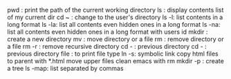pwd : print the path of the current working directory
ls : display contents list of my current dir 
cd ~ : change to the user's directory
ls -l: list contents in a long format
ls -la: list all contents even hidden ones in a long format
ls -na: list all contents even hidden ones in a long format with users id
mkdir : create a new directory
mv : move directory or a file
rm : remove directory or a file
rm -r : remove recursive directory 
cd - : previous directory
cd - : previous directory
file : to print file type
ln -s: symbolic link
copy html files to parent with *.html
move upper files
clean emacs with rm
mkdir -p : create a tree
ls -map: list separated by commas

